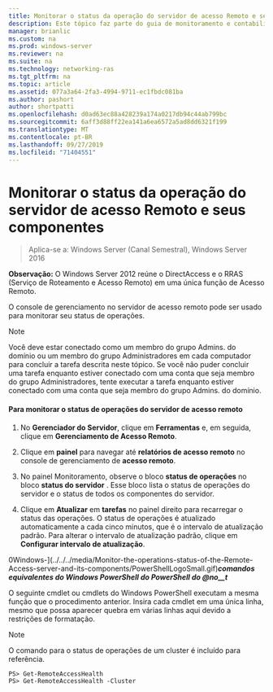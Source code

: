 ```yaml
---
title: Monitorar o status da operação do servidor de acesso Remoto e seus componentes
description: Este tópico faz parte do guia de monitoramento e contabilidade de acesso remoto no Windows Server 2016.
manager: brianlic
ms.custom: na
ms.prod: windows-server
ms.reviewer: na
ms.suite: na
ms.technology: networking-ras
ms.tgt_pltfrm: na
ms.topic: article
ms.assetid: 077a3a64-2fa3-4994-9711-ec1fbdc081ba
ms.author: pashort
author: shortpatti
ms.openlocfilehash: d0ad63ec88a428239a174a0217db94c44ab799bc
ms.sourcegitcommit: 6aff3d88ff22ea141a6ea6572a5ad8dd6321f199
ms.translationtype: MT
ms.contentlocale: pt-BR
ms.lasthandoff: 09/27/2019
ms.locfileid: "71404551"
---
```

# <a name="monitor-the-operations-status-of-the-remote-access-server-and-its-components"></a>Monitorar o status da operação do servidor de acesso Remoto e seus componentes

>Aplica-se a: Windows Server (Canal Semestral), Windows Server 2016

**Observação:** O Windows Server 2012 reúne o DirectAccess e o RRAS (Serviço de Roteamento e Acesso Remoto) em uma única função de Acesso Remoto.  
  
O console de gerenciamento no servidor de acesso remoto pode ser usado para monitorar seu status de operações.  
  
> [!NOTE]  
> Você deve estar conectado como um membro do grupo Admins. do domínio ou um membro do grupo Administradores em cada computador para concluir a tarefa descrita neste tópico. Se você não puder concluir uma tarefa enquanto estiver conectado com uma conta que seja membro do grupo Administradores, tente executar a tarefa enquanto estiver conectado com uma conta que seja membro do grupo Admins. do domínio.  
  
#### <a name="to-monitor-the-remote-access-server-operations-status"></a>Para monitorar o status de operações do servidor de acesso remoto  
  
1.  No **Gerenciador do Servidor**, clique em **Ferramentas** e, em seguida, clique em **Gerenciamento de Acesso Remoto**.  
  
2.  Clique em **painel** para navegar até **relatórios de acesso remoto** no console de gerenciamento de **acesso remoto**.  
  
3.  No painel Monitoramento, observe o bloco **status de operações** no bloco **status do servidor** . Esse bloco lista o status de operações do servidor e o status de todos os componentes do servidor.  
  
4.  Clique em **Atualizar** em **tarefas** no painel direito para recarregar o status das operações. O status de operações é atualizado automaticamente a cada cinco minutos, que é o intervalo de atualização padrão. Para alterar o intervalo de atualização padrão, clique em **Configurar intervalo de atualização**.  
  
0Windows-](../../../media/Monitor-the-operations-status-of-the-Remote-Access-server-and-its-components/PowerShellLogoSmall.gif)***<em>comandos equivalentes do Windows PowerShell</em> do PowerShell do @no__t***  
  
O seguinte cmdlet ou cmdlets do Windows PowerShell executam a mesma função que o procedimento anterior. Insira cada cmdlet em uma única linha, mesmo que possa aparecer quebra em várias linhas aqui devido a restrições de formatação.  
  
> [!NOTE]  
> O comando para o status de operações de um cluster é incluído para referência.  
  
```  
PS> Get-RemoteAccessHealth  
PS> Get-RemoteAccessHealth -Cluster  
```  
  



